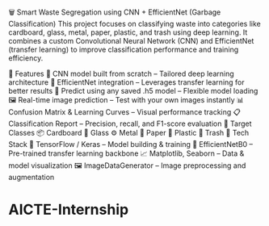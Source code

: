 🗑️ Smart Waste Segregation using CNN + EfficientNet (Garbage Classification)
This project focuses on classifying waste into categories like cardboard, glass, metal, paper, plastic, and trash using deep learning.
It combines a custom Convolutional Neural Network (CNN) and EfficientNet (transfer learning) to improve classification performance and training efficiency.

🚀 Features
🧠 CNN model built from scratch – Tailored deep learning architecture
🔁 EfficientNet integration – Leverages transfer learning for better results
💾 Predict using any saved .h5 model – Flexible model loading
🖼️ Real-time image prediction – Test with your own images instantly
📊 Confusion Matrix & Learning Curves – Visual performance tracking
📋 Classification Report – Precision, recall, and F1-score evaluation
📂 Target Classes
📦 Cardboard
🧪 Glass
⚙️ Metal
📄 Paper
🧴 Plastic
🚮 Trash
🧠 Tech Stack
🧬 TensorFlow / Keras – Model building & training
🧠 EfficientNetB0 – Pre-trained transfer learning backbone
📈 Matplotlib, Seaborn – Data & model visualization
🖼️ ImageDataGenerator – Image preprocessing and augmentation
# AICTE-Internship
